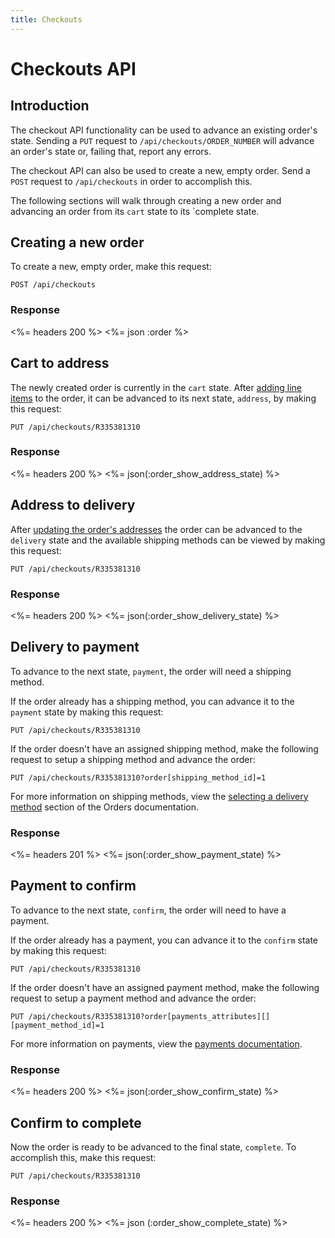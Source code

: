 ```yaml
---
title: Checkouts
---
```


# Checkouts API

## Introduction

The checkout API functionality can be used to advance an existing order's state. Sending a `PUT` request to `/api/checkouts/ORDER_NUMBER` will advance an order's state or, failing that, report any errors.

The checkout API can also be used to create a new, empty order. Send a `POST` request to `/api/checkouts` in order to accomplish this.

The following sections will walk through creating a new order and advancing an order from its `cart` state to its `complete state.

## Creating a new order

To create a new, empty order, make this request:

    POST /api/checkouts


### Response

<%= headers 200 %>
<%= json :order %>

## Cart to address

The newly created order is currently in the `cart` state. After [adding line items](/order/line_items) to the order, it can be advanced to its next state, `address`, by making this request:

    PUT /api/checkouts/R335381310

### Response

<%= headers 200 %>
<%= json(:order_show_address_state) %>

## Address to delivery

After [updating the order's addresses](/orders/#modifying-address-information) the order can be advanced to the `delivery` state and the available shipping methods can be viewed by making this request:

    PUT /api/checkouts/R335381310

### Response

<%= headers 200 %>
<%= json(:order_show_delivery_state) %>

## Delivery to payment

To advance to the next state, `payment`, the order will need a shipping method.

If the order already has a shipping method, you can advance it to the `payment` state by making this request:

    PUT /api/checkouts/R335381310

If the order doesn't have an assigned shipping method, make the following request to setup a shipping method and advance the order:

    PUT /api/checkouts/R335381310?order[shipping_method_id]=1

For more information on shipping methods, view the [selecting a delivery method](/orders/#selecting-a-delivery-method) section of the Orders documentation.

### Response

<%= headers 201 %>
<%= json(:order_show_payment_state) %>

## Payment to confirm

To advance to the next state, `confirm`, the order will need to have a payment.

If the order already has a payment, you can advance it to the `confirm` state by making this request:

    PUT /api/checkouts/R335381310

If the order doesn't have an assigned payment method, make the following request to setup a payment method and advance the order:

    PUT /api/checkouts/R335381310?order[payments_attributes][][payment_method_id]=1

For more information on payments, view the [payments documentation](/orders/payments).

### Response

<%= headers 200 %>
<%= json(:order_show_confirm_state) %>

## Confirm to complete

Now the order is ready to be advanced to the final state, `complete`. To accomplish this, make this request:

    PUT /api/checkouts/R335381310

### Response

<%= headers 200 %>
<%= json (:order_show_complete_state) %>
